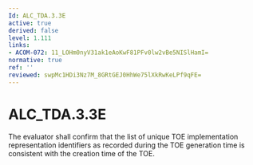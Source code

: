 ```yaml
---
Id: ALC_TDA.3.3E
active: true
derived: false
level: 1.111
links:
- ACOM-072: 11_LOHm0nyV31ak1eAoKwF81PFv0lw2vBe5NISlHamI=
normative: true
ref: ''
reviewed: swpMc1HDi3Nz7M_8GRtGEJ0HhWe75lXkRwKeLPf9qFE=
---
```


# ALC_TDA.3.3E

The evaluator shall confirm that the list of unique TOE implementation representation identifiers as recorded during the TOE generation time is consistent with the creation time of the TOE.